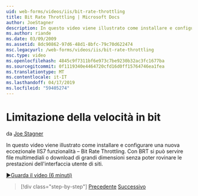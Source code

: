 ```yaml
---
uid: web-forms/videos/iis/bit-rate-throttling
title: Bit Rate Throttling | Microsoft Docs
author: JoeStagner
description: In questo video viene illustrato come installare e configurare una nuova eccezionale IIS7 funzionalità – Bit Rate Throttling. Con BRT può essere utilizzato i file multimediali o withou download big Data...
ms.author: riande
ms.date: 03/09/2009
ms.assetid: 8dc90862-97d6-48d1-8bfc-79c70d622474
msc.legacyurl: /web-forms/videos/iis/bit-rate-throttling
msc.type: video
ms.openlocfilehash: 4845c9f7311bf6e973c7be9230b32ac3fc1677ba
ms.sourcegitcommit: 0f1119340e4464720cfd16d0ff15764746ea1fea
ms.translationtype: MT
ms.contentlocale: it-IT
ms.lasthandoff: 04/17/2019
ms.locfileid: "59405274"
---
```

# <a name="bit-rate-throttling"></a>Limitazione della velocità in bit

da [Joe Stagner](https://github.com/JoeStagner)

In questo video viene illustrato come installare e configurare una nuova eccezionale IIS7 funzionalità – Bit Rate Throttling. Con BRT si può servire file multimediali o download di grandi dimensioni senza poter rovinare le prestazioni dell'interfaccia utente di siti.

[&#9654;Guarda il video (6 minuti)](https://channel9.msdn.com/Blogs/ASP-NET-Site-Videos/bit-rate-throttling)

> [!div class="step-by-step"]
> [Precedente](installing-ftp7.md)
> [Successivo](iis7-playlists.md)
